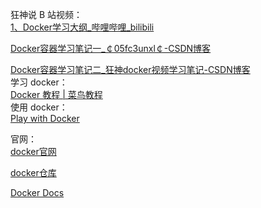 
狂神说 B 站视频：  
[1、Docker学习大纲_哔哩哔哩_bilibili](https://www.bilibili.com/video/BV1og4y1q7M4?p=1)

[Docker容器学习笔记一_￠05fc3unxl￠-CSDN博客](https://blog.csdn.net/qq_41822345/article/details/107123094)

[Docker容器学习笔记二_狂神docker视频学习笔记-CSDN博客](https://blog.csdn.net/qq_41822345/article/details/107123141)  
学习 docker：  
[Docker 教程 | 菜鸟教程](https://www.runoob.com/docker/docker-tutorial.html)  
使用 docker：  
[Play with Docker](https://labs.play-with-docker.com/)

官网：  
[docker官网](https://www.docker.com/)

[docker仓库](http://www.hub.docker.com/)

[Docker Docs](https://docs.docker.com/)
